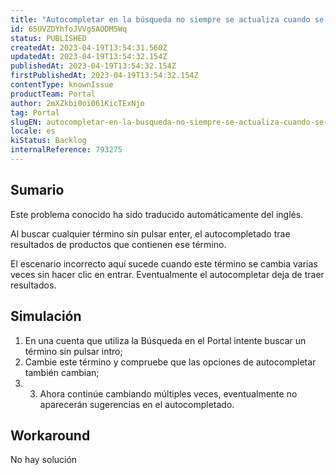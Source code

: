 ```yaml
---
title: "Autocompletar en la búsqueda no siempre se actualiza cuando se cambia varias veces."
id: 65UVZDYhfoJVVg5AODM5Wq
status: PUBLISHED
createdAt: 2023-04-19T13:54:31.560Z
updatedAt: 2023-04-19T13:54:32.154Z
publishedAt: 2023-04-19T13:54:32.154Z
firstPublishedAt: 2023-04-19T13:54:32.154Z
contentType: knownIssue
productTeam: Portal
author: 2mXZkbi0oi061KicTExNjo
tag: Portal
slugEN: autocompletar-en-la-busqueda-no-siempre-se-actualiza-cuando-se-cambia-varias-veces
locale: es
kiStatus: Backlog
internalReference: 793275
---
```


## Sumario

<div class="alert alert-info">
  <p>Este problema conocido ha sido traducido automáticamente del inglés.</p>
</div>


Al buscar cualquier término sin pulsar enter, el autocompletado trae resultados de productos que contienen ese término.

El escenario incorrecto aquí sucede cuando este término se cambia varias veces sin hacer clic en entrar. Eventualmente el autocompletar deja de traer resultados.


##

## Simulación



1. En una cuenta que utiliza la Búsqueda en el Portal intente buscar un término sin pulsar intro;
2. Cambie este término y compruebe que las opciones de autocompletar también cambian;
3. 3. Ahora continúe cambiando múltiples veces, eventualmente no aparecerán sugerencias en el autocompletado.



## Workaround


No hay solución





